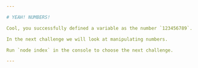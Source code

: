 ```yaml
---

# YEAH! NUMBERS!

Cool, you successfully defined a variable as the number `123456789`.

In the next challenge we will look at manipulating numbers.

Run `node index` in the console to choose the next challenge.

---
```

